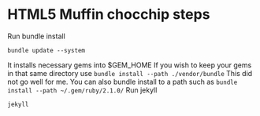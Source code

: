 HTML5 Muffin chocchip steps
============================

Run bundle install

	bundle update --system
It installs necessary gems into $GEM_HOME
If you wish to keep your gems in that same directory use `bundle install --path ./vendor/bundle` This did not go well for me.
You can also bundle install to a path such as `bundle install --path ~/.gem/ruby/2.1.0/`
Run jekyll

	jekyll